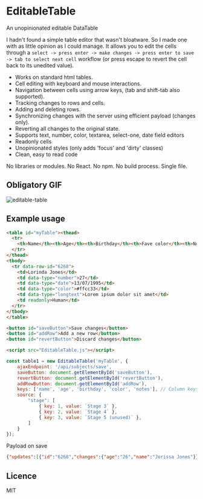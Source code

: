 # EditableTable
An unopinionated editable DataTable

I hadn't found a simple table editor that wasn't bloatware. So I made one with as little opinion as I could manage. It allows you to edit the cells through a `select -> press enter -> make changes -> press enter to save -> tab to select next cell` workflow (or press escape to revert the cell back to its unedited value).

* Works on standard html tables.
* Cell editing with keyboard and mouse interactions.
* Navigation between cells using arrow keys, (tab and shift-tab also supported).
* Tracking changes to rows and cells.
* Adding and deleting rows.
* Synchronizing changes with the server using efficient payload (changes only).
* Reverting all changes to the original state.
* Supports text, number, color, textarea, select-one, date field editors
* Readonly cells
* Unopinionated styles (only adds 'focus' and 'dirty' classes)
* Clean, easy to read code

No libraries or modules. No React. No npm. No build process. Single file.

## Obligatory GIF
![editable-table](https://github.com/user-attachments/assets/d620326d-12a0-4fe4-ac3e-ce80e1070337)

## Example usage
```html
<table id="myTable"><thead>
  <tr>
    <th>Name</th><th>Age</th><th>Birthday</th><th>Fave color</th><th>Notes</th><th>Type</th>
  </tr>
</thead>
<tbody>
  <tr data-row-id="6268">
    <td>Lorinda Jones</td>
    <td data-type="number">27</td>
    <td data-type="date">13/07/1995</td>
    <td data-type="color">#ffcc33</td>
    <td data-type="longtext">Lorem ipsum dolor sit amet</td>
    <td readonly>Human</td>
  </tr>
</tbody>
</table>

<button id="saveButton">Save changes</button>
<button id="addRow">Add a new row</button>
<button id="revertButton">Discard changes</button>

<script src="EditableTable.js"></script>
```

```js
const table1 = new EditableTable('myTable', {
    ajaxEndpoint: '/api/subjects/save',
    saveButton: document.getElementById('saveButton'),
    revertButton: document.getElementById('revertButton'),
    addRowButton: document.getElementById('addRow'),
    keys: ['name', 'age', 'birthday', 'color', 'notes'], // Column keys
    source: {
        "stage": [
            { key: 1, value: `Stage 3` },
            { key: 2, value: `Stage 4` },
            { key: 3, value: `Stage 5 (unused)` },
        ]
    }
});
```

Payload on save
```json
{"updates":[{"id":"6268","changes":{"age":"26","name":"Jorissa Jones"}}],"deletions":[]}
```
## Licence
MIT
